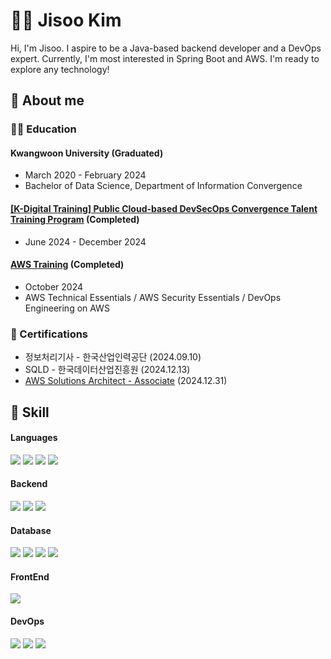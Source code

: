 # 💁‍♀️ Jisoo Kim
Hi, I'm Jisoo. I aspire to be a Java-based backend developer and a DevOps expert. Currently, I'm most interested in Spring Boot and AWS. I'm ready to explore any technology!

## 📢 About me
### 👩‍🎓 Education
#### Kwangwoon University (Graduated)
  - March 2020 - February 2024
  - Bachelor of Data Science, Department of Information Convergence

#### [[K-Digital Training] Public Cloud-based DevSecOps Convergence Talent Training Program](https://github.com/codesooo/codesooo/blob/main/%EA%B9%80%EC%A7%80%EC%88%98_%EC%88%98%EB%A3%8C%EC%A6%9D.pdf) (Completed)
  - June 2024 - December 2024

#### [AWS Training](https://github.com/codesooo/codesooo/blob/main/%EA%B9%80%EC%A7%80%EC%88%98_AWS_%EC%88%98%EB%A3%8C%EC%A6%9D.pdf) (Completed)
  - October 2024
  - AWS Technical Essentials / AWS Security Essentials / DevOps Engineering on AWS

### 🪪 Certifications
- 정보처리기사 - 한국산업인력공단 (2024.09.10)
- SQLD - 한국데이터산업진흥원 (2024.12.13)
- [AWS Solutions Architect - Associate](https://github.com/codesooo/codesooo/blob/main/AWS%20Certified%20Solutions%20Architect%20-%20Associate%20certificate.pdf) (2024.12.31)

## 🔧 Skill

#### Languages

<img src="https://img.shields.io/badge/Java-ED8B00?style=for-the-badge&logo=openjdk&logoColor=white"/> <img src="https://img.shields.io/badge/JavaScript-F7DF1E?style=for-the-badge&logo=JavaScript&logoColor=white" /> <img src="https://img.shields.io/badge/Python-14354C?style=for-the-badge&logo=python&logoColor=white"/> <img src="https://img.shields.io/badge/R-276DC3?style=for-the-badge&logo=r&logoColor=white"/>

#### Backend
<img src="https://img.shields.io/badge/Spring-6DB33F?style=for-the-badge&logo=spring&logoColor=white"/> <img src="https://img.shields.io/badge/Node.js-43853D?style=for-the-badge&logo=node.js&logoColor=white"/> <img src="https://img.shields.io/badge/JSP-494649?style=for-the-badge&logo=jsp&logoColor=white"/>

#### Database
<img src="https://img.shields.io/badge/MySQL-00000F?style=for-the-badge&logo=mysql&logoColor=white"/> <img src="https://img.shields.io/badge/PostgreSQL-316192?style=for-the-badge&logo=postgresql&logoColor=white"/> <img src="https://img.shields.io/badge/MongoDB-4EA94B?style=for-the-badge&logo=mongodb&logoColor=white"/> <img src="https://img.shields.io/badge/Oracle-F80000?style=for-the-badge&logo=oracle&logoColor=black"/>


#### FrontEnd
<img src="https://img.shields.io/badge/React-20232A?style=for-the-badge&logo=react&logoColor=61DAFB"/>

#### DevOps
<img src="https://img.shields.io/badge/AWS-FF9900?style=for-the-badge&logo=amazonaws&logoColor=white"/> <img src="https://img.shields.io/badge/docker-%230db7ed.svg?style=for-the-badge&logo=docker&logoColor=white" /> <img src="https://img.shields.io/badge/GitHub_Actions-2088FF?style=for-the-badge&logo=github-actions&logoColor=white" /> 
